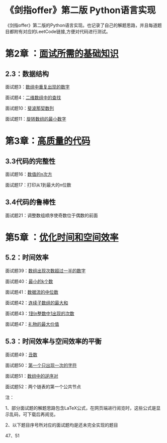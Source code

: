 # 《剑指offer》第二版 Python语言实现

《剑指offer》第二版的Python语言实现。也记录了自己的解题思路，并且每道题目都附有对应的LeetCode链接,方便对代码进行测试。

# 第2章 ：[面试所需的基础知识](https://github.com/gdutthu/CodingInterviewChinese2/tree/master/chap2)

## 2.3：数据结构

面试题3：[数组中重复出现的数字](https://github.com/gdutthu/CodingInterviewChinese2/tree/master/chap2/3_duplicate)

面试题4：[二维数组中的查找](https://github.com/gdutthu/CodingInterviewChinese2/tree/master/chap2/4_FindInPartiallySortedMatrix)

面试题10：[斐波那契数列](https://github.com/gdutthu/CodingInterviewChinese2/tree/master/chap2/10_Fibonacci)

面试题11：[旋转数组的最小数字](https://github.com/gdutthu/CodingInterviewChinese2/tree/master/chap2/11_MinNumberInRotatedArray)



# 第3章：[高质量的代码](https://github.com/gdutthu/CodingInterviewChinese2/tree/master/chap3)

## 3.3代码的完整性

面试题16：[数值的n次方](https://github.com/gdutthu/CodingInterviewChinese2/tree/master/chap3/16_Power)

面试题17：打印从1到最大的n位数

## 3.4代码的鲁棒性

面试题21：调整数组顺序使奇数位于偶数的前面





# 第5章 ：[优化时间和空间效率](https://github.com/gdutthu/CodingInterviewChinese2/tree/master/chap5)

## 5.2：时间效率

面试题39：[数组出现次数超过一半的数字](https://github.com/gdutthu/CodingInterviewChinese2/tree/master/chap5/39_MoreThanHalfNum)

面试题40：[最小的k个数](https://github.com/gdutthu/CodingInterviewChinese2/tree/master/chap5/40_GetLeastNumbers)

面试题41：[数据流的中位数](https://github.com/gdutthu/CodingInterviewChinese2/tree/master/chap5/41_StreamMedian)

面试题42：[连续子数组的最大和](https://github.com/gdutthu/CodingInterviewChinese2/tree/master/chap5/42_GreatestSumOfSubarrays)

面试题43：[1到n整数中1出现的次数](https://github.com/gdutthu/CodingInterviewChinese2/tree/master/chap5/43_NumberOf1)

面试题47：[礼物的最大价值](https://github.com/gdutthu/CodingInterviewChinese2/tree/master/chap5/47_MaxValueOfGifts)

## 5.3：时间效率与空间效率的平衡

面试题49：[丑数](https://github.com/gdutthu/CodingInterviewChinese2/tree/master/chap5/49_UglyNumber)

面试题50：[第一个只出现一次的字符](https://github.com/gdutthu/CodingInterviewChinese2/tree/master/chap5/50_FirstNotRepeatingChar)

面试题51：[数组中的逆序对](https://github.com/gdutthu/CodingInterviewChinese2/tree/master/chap5/51_InversePairs)

面试题52：两个链表的第一个公共节点



注：

1、部分面试题的解题思路包含LaTeX公式，在网页端进行阅览时，这些公式是显示乱码，可下载后再阅览。

2、以下题目序号所对应的面试题均是还未完全实现的题目

47、51









